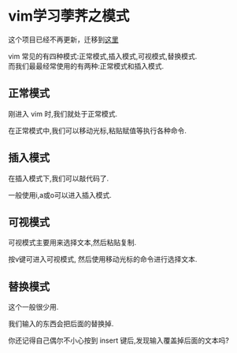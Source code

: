 # vim学习荸荠之模式


这个项目已经不再更新，迁移到[这里][vim-path]  


vim 常见的有四种模式:正常模式,插入模式,可视模式,替换模式.  
而我们最最经常使用的有两种:正常模式和插入模式.  


## 正常模式

刚进入 vim 时,我们就处于正常模式.  

在正常模式中,我们可以移动光标,粘贴赋值等执行各种命令.  


## 插入模式

在插入模式下,我们可以敲代码了.  

一般使用i,a或o可以进入插入模式.  

## 可视模式

可视模式主要用来选择文本,然后粘贴复制.  

按v键可进入可视模式, 然后使用移动光标的命令进行选择文本.  

## 替换模式

这个一般很少用.  

我们输入的东西会把后面的替换掉.  

你还记得自己偶尔不小心按到 insert 键后,发现输入覆盖掉后面的文本吗?  



[vim-path]: https://github.com/tiankonguse/empty/tree/master/vim

